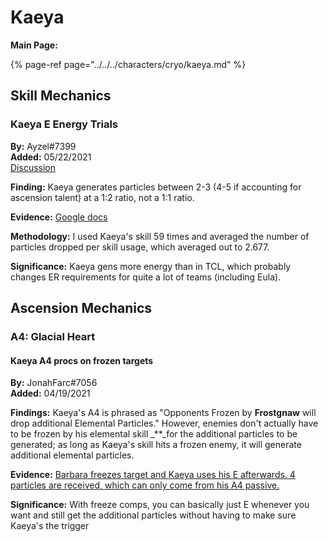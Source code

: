 # Kaeya

**Main Page:**

{% page-ref page="../../../characters/cryo/kaeya.md" %}

## Skill Mechanics

### Kaeya E Energy Trials

**By:** Ayzel\#7399  
**Added:** 05/22/2021  
[Discussion](https://tickettool.xyz/direct?url=https://cdn.discordapp.com/attachments/845440342446571550/845488049831542784/transcript-kaeya-e-energy-trials.html)

**Finding:** Kaeya generates particles between 2-3 \(4-5 if accounting for ascension talent\) at a 1:2 ratio, not a 1:1 ratio.

**Evidence:** [Google docs](https://docs.google.com/spreadsheets/d/1B9PoD7YlKWPoXBpsIc2fARw9zSml-gWQtSoNd3fr7z8/edit?usp=sharing)

**Methodology:** I used Kaeya's skill 59 times and averaged the number of particles dropped per skill usage, which averaged out to 2.677.

**Significance:** Kaeya gens more energy than in TCL, which probably changes ER requirements for quite a lot of teams \(including Eula\).

## Ascension Mechanics

### A4: Glacial Heart

#### Kaeya A4 procs on frozen targets

**By:** JonahFarc\#7056  
**Added:** 04/19/2021

**Findings:** Kaeya's A4 is phrased as "Opponents Frozen by **Frostgnaw** will drop additional Elemental Particles." However, enemies don't actually have to be frozen by his elemental skill \_\*\*\_for the additional particles to be generated; as long as Kaeya's skill hits a frozen enemy, it will generate additional elemental particles.

**Evidence:** [Barbara freezes target and Kaeya uses his E afterwards. 4 particles are received, which can only come from his A4 passive.](https://youtu.be/RiTTnpQ44DA)

**Significance:** With freeze comps, you can basically just E whenever you want and still get the additional particles without having to make sure Kaeya's the trigger



